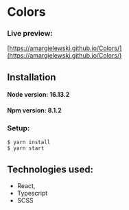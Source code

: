 # Colors

### Live preview:

[https://amargielewski.github.io/Colors/](https://amargielewski.github.io/Colors/)

## Installation

#### Node version: 16.13.2

#### Npm version: 8.1.2

### Setup:

```console
$ yarn install
$ yarn start
```

## Technologies used:

- React,
- Typescript
- SCSS
